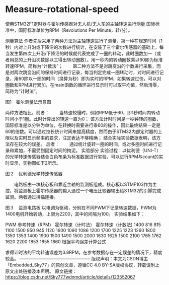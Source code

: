 # Measure-rotational-speed
使用STM32F1定时器与霍尔传感器对无人机/无人车的主轴转速进行测量
国际标准中，国际标准单位为RPM（Revolutions Per Minute，转/分）。

测量算法
作者先后采用了两种方法对主轴转速进行了测量，第一种在规定时间（1秒）内对上升沿或下降沿的次数进行统计，在安装了三个霍尔传感器的基础上，每当发生第四次上升沿/下降沿的时候就代表完成了一圈的转动，此时圈数加一（或者用总的上升沿次数除以三得出转动圈数）。用一秒内的转动圈数乘以60即为标准转速RPM，简称为“计数法”；
　　第二种方法不是对跳变沿的个数进行采集，而是对两次跳变沿间的保持时间进行记录，每当判定完成一圈转动时，对时间进行记录，用60除以一圈的时间（换算为秒）即为实时的RPM，如果转速过快，可以对圈数和RPM进行累加，在main函数的循环进行显示时可以取平均值，然后清零，简称为“计时法”。


图1　霍尔测量法示意图

两种方法相比，前者：
　　当转速较慢时，例如RPM低于60，即1秒时间内转动时间小于1圈。此时计算出的转速一直为0；
该方法计时时间是一秒钟转的圈数，国际标准是以分钟为单位，在转换时需要进行乘60的操作，因此最终结果一定是60的倍数。可以通过拉长统计时间来提高精度，然而由于STM32内部定时器的上限以及实时显示频率的要求，注定表达不够精确；
结合实际实验数据表明，该方法存在较大的误差。
后者：
　　通过统计旋转一圈的时间，或对多圈时间进行记录和累加，不需受到固定时间的拘泥。
实验部分
实验过程：以优利德（UNI-T）的光学转速传感器结合白色布条为标准数据进行实验，可以进行RPM与count的实时显示，实物图如下2所示。



图２　优利德光学转速传感器

　　电路板由一块核心板和靠近主轴的监测板组成。核心板以STMF103作为主控，将监测板上霍尔传感器的输入通过一个电压比较器输出给STM32的引脚完成监测。两者通过排插连接。

图３　监测电路板
以电调为驱动，分别在不同PWM下记录转速数据，PWM为1400电机开始转动，上限为2200，其中的间隔为100。
实验结果如下：

PWM	参考转速（RPM）	霍尔转速（计时法）	霍尔转速（计数法)
1400	816	815	1100
1500	950	945	1120
1600	1090	1086	1200
1700	1225	1223	1260
1800	1350	1353	1400
1900	1500	1490	1500
2000	1630	1625	1500
2100	1765	1762	1620
2200	1853	1855	1860
根据平均误差计算公式



求得计时法的平均转速误差为3.8RPM。在参考数据存在一定误差的情况下，精度较高。
————————————————
版权声明：本文为CSDN博主「Embedded_Sky77」的原创文章，遵循CC 4.0 BY-SA版权协议，转载请附上原文出处链接及本声明。
原文链接：https://blog.csdn.net/Sky777wdnmd/article/details/123552067
